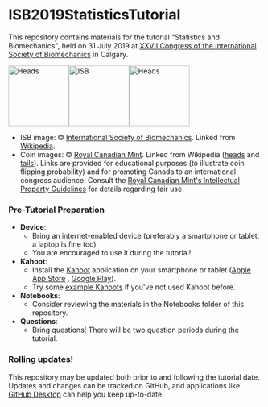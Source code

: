 # ISB2019StatisticsTutorial

This repository contains materials for the tutorial "Statistics and Biomechanics", held on 31 July 2019 at [XXVII Congress of the International Society of Biomechanics](https://isb2019.com) in Calgary.


<img src="https://upload.wikimedia.org/wikipedia/en/6/6c/Toonie_-_back.png" alt="Heads" width="120"/><img src="https://upload.wikimedia.org/wikipedia/commons/d/d8/The_International_Society_of_Biomechanics_logo.png" alt="ISB" width="120"/><img src="https://upload.wikimedia.org/wikipedia/en/c/cc/Toonie.2012.design.reverse.png" alt="Heads" width="120"/>


* ISB image: &copy; [International Society of Biomechanics](https://isbweb.org). Linked from [Wikipedia](https://en.wikipedia.org/wiki/File:The_International_Society_of_Biomechanics_logo.png).
* Coin images: &copy;  [Royal Canadian Mint](https://www.mint.ca/). Linked from Wikipedia ([heads](https://en.wikipedia.org/wiki/File:Toonie_-_back.png) and [tails](https://en.wikipedia.org/wiki/File:Toonie.2012.design.reverse.png)). Links are provided for educational purposes (to illustrate coin flipping probability) and for promoting Canada to an international congress audience. Consult the [Royal Canadian Mint's Intellectual Property Guidelines](https://www.mint.ca/store/mint/about-the-mint/intellectual-property-1800010#.XTP23S2B3UI) for details regarding fair use.



### Pre-Tutorial Preparation

* **Device**:
    * Bring an internet-enabled device (preferably a smartphone or tablet, a laptop is fine too)
    * You are encouraged to use it during the tutorial!
* **Kahoot**:
    * Install the [Kahoot](https://kahoot.com) application on your smartphone or tablet ([Apple App Store](https://itunes.apple.com/app/apple-store/id1131203560?pt=2314983&ct=kahootcommobileapp&mt=8) , [Google Play](https://play.google.com/store/apps/details?id=no.mobitroll.kahoot.android&referrer=utm_source%3Dkahoot%26utm_campaign%3Dmobileapp)).
    * Try some [example Kahoots](https://create.kahoot.it/discover) if you've not used Kahoot before.
* **Notebooks**:
    * Consider reviewing the materials in the Notebooks folder of this repository.
* **Questions**:
    * Bring questions! There will be two question periods during the tutorial.


### Rolling updates!

This repository may be updated both prior to and following the tutorial date. Updates and changes can be tracked on GitHub, and applications like [GitHub Desktop](https://desktop.github.com) can help you keep up-to-date.